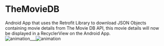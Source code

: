# TheMovieDB
Android App that uses the Retrofit Library to download JSON Objects containing movie details from The Movie DB API, this movie details will now be displayed in a RecyclerView on the Android App.
<br>![animation](https://user-images.githubusercontent.com/20156577/30003724-a3101692-90ca-11e7-9aa5-36fcf2bcb750.gif)___![animation](https://user-images.githubusercontent.com/20156577/30003819-88081d34-90cc-11e7-8d15-bfe69369acf9.gif)
